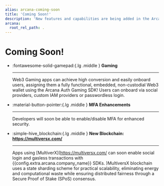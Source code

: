 ```yaml
---
alias: arcana-coming-soon
title: 'Coming Soon!'
description: 'New features and capabilities are being added in the Arcana Auth solution every day! List of upcoming product features for Web3 app developers.'
arcana:
  root_rel_path: .
---
```


# Coming Soon!

<div class="grid cards" markdown>

-    :fontawesome-solid-gamepad:{.lg .middle } **Gaming** 

     ---
   
     Web3 Gaming apps can achieve high conversion and easily onboard users, assigning them a fully functional, embedded, non-custodial Web3 wallet using the Arcana Auth Gaming SDK! Users can onboard via social providers, custom IAM providers or passwordless login.

-    :material-button-pointer:{.lg .middle } **MFA Enhancements** 

     ---
  
     Developers will soon be able to enable/disable MFA for enhanced security.

-    :simple-hive_blockchain:{.lg .middle } **New Blockchain: https://multiversx.com/** 

     ---
  
     Apps using [MultiverX](https://multiversx.com/ can soon enable social login and gasless transactions with {{config.extra.arcana.company_name}} SDKs. )MultiversX blockchain uses a state sharding scheme for practical scalability, eliminating energy and computational waste while ensuring distributed fairness through a Secure Proof of Stake (SPoS) consensus.

</div>